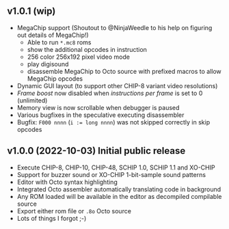 
## v1.0.1 (wip)

* MegaChip support (Shoutout to @NinjaWeedle to his help on figuring out details of MegaChip!)
    * Able to run `*.mc8` roms
    * show the additional opcodes in instruction
    * 256 color 256x192 pixel video mode
    * play digisound
    * disassemble MegaChip to Octo source with prefixed macros to allow MegaChip opcodes
* Dynamic GUI layout (to support other CHIP-8 variant video resolutions)
* _Frame boost_ now disabled when _instructions per frame_ is set to 0 (unlimited)
* Memory view is now scrollable when debugger is paused
* Various bugfixes in the speculative executing disassembler
* Bugfix: `F000 nnnn` (`i := long nnnn`) was not skipped correctly in skip opcodes

## v1.0.0 (2022-10-03) Initial public release

* Execute CHIP-8, CHIP-10, CHIP-48, SCHIP 1.0, SCHIP 1.1 and XO-CHIP
* Support for buzzer sound or XO-CHIP 1-bit-sample sound patterns
* Editor with Octo syntax highlighting
* Integrated Octo assembler automatically translating code in background
* Any ROM loaded will be available in the editor as decompiled compilable source
* Export either rom file or `.8o` Octo source
* Lots of things I forgot ;-)